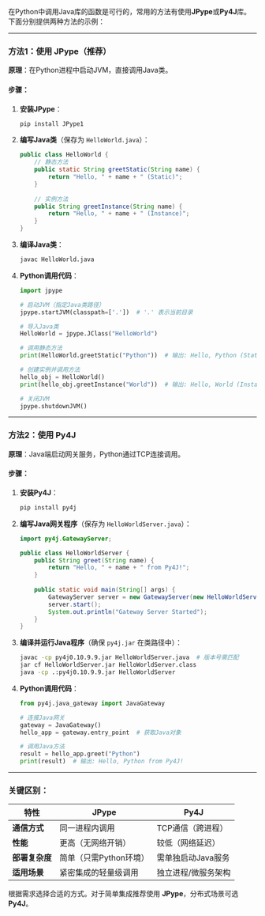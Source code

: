 在Python中调用Java库的函数是可行的，常用的方法有使用**JPype**或**Py4J**库。下面分别提供两种方法的示例：

---

### 方法1：使用 JPype（推荐）
**原理**：在Python进程中启动JVM，直接调用Java类。

#### 步骤：
1. **安装JPype**：
   ```bash
   pip install JPype1
   ```

2. **编写Java类**（保存为 `HelloWorld.java`）：
   ```java
   public class HelloWorld {
       // 静态方法
       public static String greetStatic(String name) {
           return "Hello, " + name + " (Static)";
       }
       
       // 实例方法
       public String greetInstance(String name) {
           return "Hello, " + name + " (Instance)";
       }
   }
   ```

3. **编译Java类**：
   ```bash
   javac HelloWorld.java
   ```

4. **Python调用代码**：
   ```python
   import jpype

   # 启动JVM（指定Java类路径）
   jpype.startJVM(classpath=['.'])  # '.' 表示当前目录

   # 导入Java类
   HelloWorld = jpype.JClass("HelloWorld")

   # 调用静态方法
   print(HelloWorld.greetStatic("Python"))  # 输出: Hello, Python (Static)

   # 创建实例并调用方法
   hello_obj = HelloWorld()
   print(hello_obj.greetInstance("World"))  # 输出: Hello, World (Instance)

   # 关闭JVM
   jpype.shutdownJVM()
   ```

---

### 方法2：使用 Py4J
**原理**：Java端启动网关服务，Python通过TCP连接调用。

#### 步骤：
1. **安装Py4J**：
   ```bash
   pip install py4j
   ```

2. **编写Java网关程序**（保存为 `HelloWorldServer.java`）：
   ```java
   import py4j.GatewayServer;

   public class HelloWorldServer {
       public String greet(String name) {
           return "Hello, " + name + " from Py4J!";
       }
       
       public static void main(String[] args) {
           GatewayServer server = new GatewayServer(new HelloWorldServer());
           server.start();
           System.out.println("Gateway Server Started");
       }
   }
   ```

3. **编译并运行Java程序**（确保 `py4j.jar` 在类路径中）：
   ```bash
   javac -cp py4j0.10.9.9.jar HelloWorldServer.java  # 版本号需匹配
   jar cf HelloWorldServer.jar HelloWorldServer.class
   java -cp .:py4j0.10.9.9.jar HelloWorldServer
   ```

4. **Python调用代码**：
   ```python
   from py4j.java_gateway import JavaGateway

   # 连接Java网关
   gateway = JavaGateway()
   hello_app = gateway.entry_point  # 获取Java对象

   # 调用Java方法
   result = hello_app.greet("Python")
   print(result)  # 输出: Hello, Python from Py4J!
   ```

---

### 关键区别：
| **特性**       | **JPype**                          | **Py4J**                     |
|----------------|-----------------------------------|------------------------------|
| **通信方式**   | 同一进程内调用                   | TCP通信（跨进程）           |
| **性能**       | 更高（无网络开销）               | 较低（网络延迟）           |
| **部署复杂度** | 简单（只需Python环境）           | 需单独启动Java服务         |
| **适用场景**   | 紧密集成的轻量级调用             | 独立进程/微服务架构        |

根据需求选择合适的方式。对于简单集成推荐使用 **JPype**，分布式场景可选 **Py4J**。
